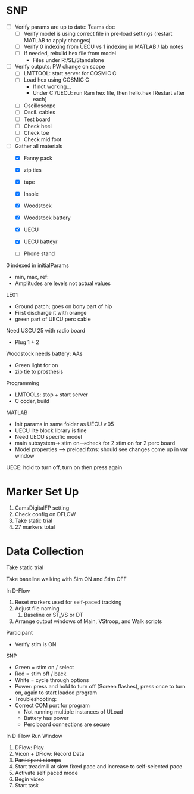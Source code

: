 # SNP

- [ ] Verify params are up to date: Teams doc
    - [ ] Verify model is using correct file in pre-load settings (restart MATLAB to apply changes)
    - [ ] Verify 0 indexing from UECU vs 1 indexing in MATLAB / lab notes
    - [ ] If needed, rebuild hex file from model
        - Files under R:/SL/Standalone
- [ ] Verify outputs: PW change on scope
    - [ ] LMTTOOL: start server for COSMIC C
    - [ ] Load hex using COSMIC C
        - If not working…
        - Under C:/UECU: run Ram hex file, then hello.hex [Restart after each]
    - [ ] Oscilloscope
    - [ ] Oscil. cables
    - [ ] Test board
    - [ ] Check heel
    - [ ] Check toe
    - [ ] Check mid foot
- [ ] Gather all materials
    - [x] Fanny pack
    - [x] zip ties
    - [x] tape
    - [x] Insole
    - [x] Woodstock
    - [x] Woodstock battery
    - [x] UECU
    - [x] UECU batteyr
    - [ ] Phone stand

  

0 indexed in initialParams

- min, max, ref:
- Amplitudes are levels not actual values

LE01

- Ground patch; goes on bony part of hip
- First discharge it with orange
- green part of UECU perc cable

Need USCU 25 with radio board

- Plug 1 + 2

Woodstock needs battery: AAs

- Green light for on
- zip tie to prosthesis

  

Programming

- LMTOOLs: stop + start server
- C coder, build

MATLAB

- Init params in same folder as UECU v.05
- UECU lite block library is fine
- Need UECU specific model
- main subsystem→ stim on—>check for 2 stim on for 2 perc board
- Model properties —> preload fxns: should see changes come up in var window

UECE: hold to turn off, turn on then press again

  

  

  

# Marker Set Up

1. CamsDigitalFP setting
2. Check config on DFLOW
3. Take static trial
4. 27 markers total

  

# Data Collection

Take static trial

Take baseline walking with Sim ON and Stim OFF

  

In D-Flow

1. Reset markers used for self-paced tracking
2. Adjust file naming
    1. Baseline or ST_VS or DT
3. Arrange output windows of Main, VStroop, and Walk scripts

  

Participant

- Verify stim is ON

  

SNP

- Green = stim on / select
- Red = stim off / back
- White = cycle through options
- Power: press and hold to turn off (Screen flashes), press once to turn on, again to start loaded program
- Troubleshooting:
- Correct COM port for program
    - Not running multiple instances of ULoad
    - Battery has power
    - Perc board connections are secure

  

In D-Flow Run Window

1. DFlow: Play
2. Vicon + DFlow: Record Data
3. ~~Participant stomps~~
4. Start treadmill at slow fixed pace and increase to self-selected pace
5. Activate self paced mode
6. Begin video
7. Start task